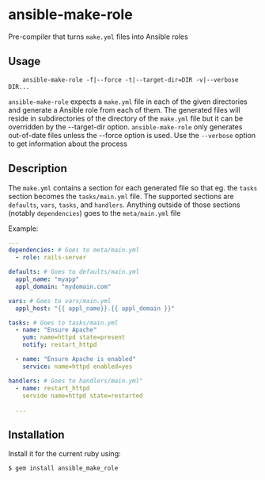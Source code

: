 # ansible-make-role

Pre-compiler that turns `make.yml` files into Ansible roles

## Usage

```shell
    ansible-make-role -f|--force -t|--target-dir=DIR -v|--verbose DIR...
```

`ansible-make-role` expects a `make.yml` file in each of the given directories
and generate a Ansible role from each of them. The generated files will reside
in subdirectories of the directory of the `make.yml` file but it can be
overridden by the --target-dir option. `ansible-make-role` only generates
out-of-date files unless the --force option is used. Use the `--verbose` option
to get information about the process

## Description

The `make.yml` contains a section for each generated file so that eg. the
`tasks` section becomes the `tasks/main.yml` file. The supported sections are
`defaults`, `vars`, `tasks`, and `handlers`. Anything outside of those sections
(notably `dependencies`) goes to the `meta/main.yml` file

Example:

```yaml
---
dependencies: # Goes to meta/main.yml
  - role: rails-server

defaults: # Goes to defaults/main.yml
  appl_name: "myapp"
  appl_domain: "mydomain.com"

vars: # Goes to vars/main.yml
  appl_host: "{{ appl_name}}.{{ appl_domain }}"

tasks: # Goes to tasks/main.yml
  - name: "Ensure Apache"
    yum: name=httpd state=present
    notify: restart_httpd

  - name: "Ensure Apache is enabled"
    service: name=httpd enabled=yes

handlers: # Goes to handlers/main.yml"
  - name: restart_httpd
    servide name=httpd state=restarted

  ...
```

## Installation

Install it for the current ruby using:

    $ gem install ansible_make_role

